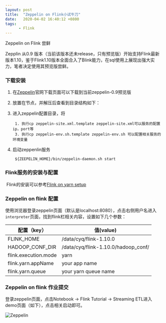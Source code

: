 ```yaml
---
layout: post
title:  "Zeppelin on Flink小试牛刀"
date:   2020-04-02 16:40:12 +0800
tags:
      - Flink
---
```


Zeppelin on Flink 尝鲜



Zepplin 从0.9 版本（当前该版本还未release，只有预览版）开始支持Flink最新版本1.10，鉴于Flink1.10版本全面合入了Blink能力，在sql使用上展现出强大实力，笔者决定使用其预览版尝鲜。



### 下载安装

1. 在[Zeppelin](http://zeppelin.apache.org/)官网下载页面可以下载到当前zeppelin-0.9预览版

2. 放置在节点，并解压后查看到目录结构如下：

3. 进入zeppelin配置目录，将

        1. 执行cp zeppelin-site.xml.template zeppelin-site.xml可以服务的配置ip，port等
        3. 执行cp zeppelin-env.sh.template zeppelin-env.sh 可以配置相关服务的环境变量
   
4. 启动zeppenlin服务

   ```shell
    ${ZEEPELIN_HOME}/bin/zeppelin-daemon.sh start
   ```


### Flink服务的安装与配置

​	Flink的安装可以参考[Flink on yarn setup](https://cyq89051127.github.io/2020/04/02/Flink-on-yarn-setup/)

### Zeppelin on flink 配置

使用浏览器登录zeppelin页面（默认是localhost:8080），点击右侧用户名进入`interpreter`页面，找到flink栏相关内容，设置如下几个参数：

| 配置（key）          | 值(value)                           |
| -------------------- | ----------------------------------- |
| FLINK_HOME           | /data/cyq/flink-1.10.0              |
| HADOOP_CONF_DIR      | /data/cyq/flink-1.10.0/hadoop_conf/ |
| flink.execution.mode | yarn                                |
| flink.yarn.appName   | your app name                       |
| flink.yarn.queue     | your yarn queue name                |

 ### Zeppelin on flink 作业提交

登录zeppelin页面，点击Notebook -> Flink Tutorial -> Streaming ETL进入demo页面（如下），点击相关启动即可。

![Zeppelin](https://note.youdao.com/yws/public/resource/309860f8d6d1ca28097175b7c5701261/xmlnote/WEBRESOURCE7846fa09c0fbdf6da2f044a6d78bda92/9683)